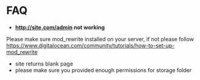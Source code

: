# FAQ


* **http://site.com/admin not working**

Please make sure mod_rewrite installed on your server, if not please follow https://www.digitalocean.com/community/tutorials/how-to-set-up-mod_rewrite

* site returns blank page
* please make sure you provided enough permissions for storage folder